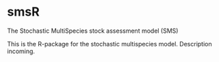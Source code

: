 # smsR
The Stochastic MultiSpecies stock assessment model (SMS) 

This is the R-package for the stochastic multispecies model. Description incoming. 
